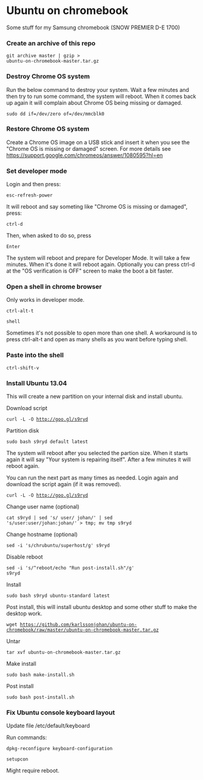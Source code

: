 Ubuntu on chromebook
====================
Some stuff for my Samsung chromebook (SNOW PREMIER D-E 1700)

### Create an archive of this repo
<code>git archive master | gzip > ubuntu-on-chromebook-master.tar.gz</code>

### Destroy Chrome OS system
Run the below command to destroy your system. Wait a few minutes and then try to run some command, the system will reboot. When it comes back up again it will complain about Chrome OS being missing or damaged.

<code>sudo dd if=/dev/zero of=/dev/mmcblk0</code>

### Restore Chrome OS system
Create a Chrome OS image on a USB stick and insert it when you see the "Chrome OS is missing or damaged" screen. For more details see https://support.google.com/chromeos/answer/1080595?hl=en

### Set developer mode
Login and then press:

<code>esc-refresh-power</code>

It will reboot and say someting like "Chrome OS is missing or damaged", press:

<code>ctrl-d</code>

Then, when asked to do so, press

<code>Enter</code>

The system will reboot and prepare for Developer Mode. It will take a few minutes. When it's done it will reboot again. Optionally you can press ctrl-d at the "OS verification is OFF" screen to make the boot a bit faster.

### Open a shell in chrome browser
Only works in developer mode.

<code>ctrl-alt-t</code>

<code>shell</code>

Sometimes it's not possible to open more than one shell. A workaround is to press ctrl-alt-t and open as many shells as you want before typing shell.

### Paste into the shell
<code>ctrl-shift-v</code>

### Install Ubuntu 13.04
This will create a new partition on your internal disk and install ubuntu.

Download script

<code>curl -L -O http://goo.gl/s9ryd</code>

Partition disk

<code>sudo bash s9ryd default latest</code>

The system will reboot after you selected the partion size. When it starts again it will say "Your system is repairing itself". After a few minutes it will reboot again. 

You can run the next part as many times as needed. Login again and download the script again (if it was removed).

<code>curl -L -O http://goo.gl/s9ryd</code>

Change user name (optional)

<code>cat s9ryd | sed 's/ user/ johan/' | sed 's/user:user/johan:johan/' > tmp; mv tmp s9ryd</code>

Change hostname (optional)

<code>sed -i 's/chrubuntu/superhost/g' s9ryd</code>

Disable reboot

<code>sed -i 's/^reboot/echo \"Run post-install.sh\"/g' s9ryd</code>

Install

<code>sudo bash s9ryd ubuntu-standard latest</code>

Post install, this will install ubuntu desktop and some other stuff to make the desktop work.

<code>wget https://github.com/karlssonjohan/ubuntu-on-chromebook/raw/master/ubuntu-on-chromebook-master.tar.gz</code>

Untar

<code>tar xvf ubuntu-on-chromebook-master.tar.gz</code>


Make install

<code>sudo bash make-install.sh</code>


Post install

<code>sudo bash post-install.sh</code>


### Fix Ubuntu console keyboard layout
Update file /etc/default/keyboard

Run commands:

<code>dpkg-reconfigure keyboard-configuration</code>

<code>setupcon</code>

Might require reboot.
